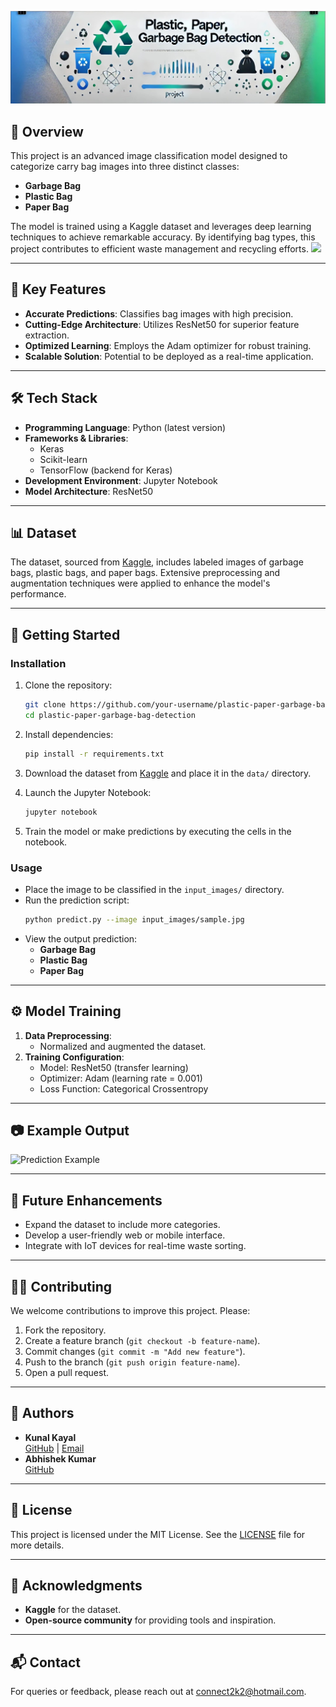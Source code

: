 ![assets/banner.png](https://github.com/kunalkayal/Bag-Recognition-/blob/master/projectbanner.jpg)

## 🌟 Overview
This project is an advanced image classification model designed to categorize carry bag images into three distinct classes:

- **Garbage Bag**
- **Plastic Bag**
- **Paper Bag**

The model is trained using a Kaggle dataset and leverages deep learning techniques to achieve remarkable accuracy. By identifying bag types, this project contributes to efficient waste management and recycling efforts.
![](assets/banner.png)

---

## 🎯 Key Features

- **Accurate Predictions**: Classifies bag images with high precision.
- **Cutting-Edge Architecture**: Utilizes ResNet50 for superior feature extraction.
- **Optimized Learning**: Employs the Adam optimizer for robust training.
- **Scalable Solution**: Potential to be deployed as a real-time application.

---

## 🛠️ Tech Stack

- **Programming Language**: Python (latest version)
- **Frameworks & Libraries**:
  - Keras
  - Scikit-learn
  - TensorFlow (backend for Keras)
- **Development Environment**: Jupyter Notebook
- **Model Architecture**: ResNet50

---

## 📊 Dataset

The dataset, sourced from [Kaggle](https://www.kaggle.com/), includes labeled images of garbage bags, plastic bags, and paper bags. Extensive preprocessing and augmentation techniques were applied to enhance the model's performance.

---

## 🚀 Getting Started

### Installation

1. Clone the repository:
   ```bash
   git clone https://github.com/your-username/plastic-paper-garbage-bag-detection.git
   cd plastic-paper-garbage-bag-detection
   ```

2. Install dependencies:
   ```bash
   pip install -r requirements.txt
   ```

3. Download the dataset from [Kaggle](https://www.kaggle.com/) and place it in the `data/` directory.

4. Launch the Jupyter Notebook:
   ```bash
   jupyter notebook
   ```

5. Train the model or make predictions by executing the cells in the notebook.

### Usage

- Place the image to be classified in the `input_images/` directory.
- Run the prediction script:
  ```bash
  python predict.py --image input_images/sample.jpg
  ```
- View the output prediction:
  - **Garbage Bag**
  - **Plastic Bag**
  - **Paper Bag**

---

## ⚙️ Model Training

1. **Data Preprocessing**:
   - Normalized and augmented the dataset.
2. **Training Configuration**:
   - Model: ResNet50 (transfer learning)
   - Optimizer: Adam (learning rate = 0.001)
   - Loss Function: Categorical Crossentropy

---

## 📷 Example Output

![Prediction Example](assets/example_output.png)

---

## 🔮 Future Enhancements

- Expand the dataset to include more categories.
- Develop a user-friendly web or mobile interface.
- Integrate with IoT devices for real-time waste sorting.

---

## 👩‍💻 Contributing

We welcome contributions to improve this project. Please:

1. Fork the repository.
2. Create a feature branch (`git checkout -b feature-name`).
3. Commit changes (`git commit -m "Add new feature"`).
4. Push to the branch (`git push origin feature-name`).
5. Open a pull request.

---

## 👥 Authors

- **Kunal Kayal**  
  [GitHub](https://github.com/kunalkayal) | [Email](mailto:connect2k2@hotmail.com)
- **Abhishek Kumar**  
  [GitHub](https://github.com/team-member-username)

---

## 📜 License

This project is licensed under the MIT License. See the [LICENSE](LICENSE) file for more details.

---

## 🙏 Acknowledgments

- **Kaggle** for the dataset.
- **Open-source community** for providing tools and inspiration.

---

## 📬 Contact

For queries or feedback, please reach out at connect2k2@hotmail.com.


